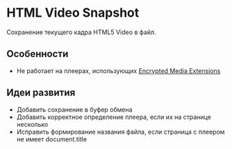 # HTML Video Snapshot
Сохранение текущего кадра HTML5 Video в файл.

## Особенности
- Не работает на плеерах, использующих [Encrypted Media Extensions](https://w3c.github.io/encrypted-media/#media-element-restrictions)

## Идеи развития
- Добавить сохранение в буфер обмена
- Добавить корректное определение плеера, если их на странице несколько
- Исправить формирование названия файла, если страница с плеером не имеет document.title